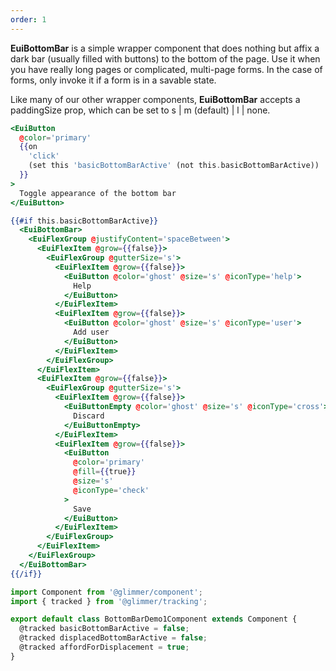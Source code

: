 ```yaml
---
order: 1
---
```


<EuiText>
  <p>
  <strong>EuiBottomBar</strong> is a simple wrapper component that does nothing but affix a dark bar (usually filled with buttons) to the bottom of the page. Use it when you have really long pages or complicated, multi-page forms. In the case of forms, only invoke it if a form is in a savable state.
  </p>
  <p>
    Like many of our other wrapper components, <strong>EuiBottomBar</strong> accepts a <EuiCode>paddingSize</EuiCode> prop, which can be set to <EuiCode>s | m (default) | l | none</EuiCode>.
  </p>
</EuiText>

```hbs template
<EuiButton
  @color='primary'
  {{on
    'click'
    (set this 'basicBottomBarActive' (not this.basicBottomBarActive))
  }}
>
  Toggle appearance of the bottom bar
</EuiButton>

{{#if this.basicBottomBarActive}}
  <EuiBottomBar>
    <EuiFlexGroup @justifyContent='spaceBetween'>
      <EuiFlexItem @grow={{false}}>
        <EuiFlexGroup @gutterSize='s'>
          <EuiFlexItem @grow={{false}}>
            <EuiButton @color='ghost' @size='s' @iconType='help'>
              Help
            </EuiButton>
          </EuiFlexItem>
          <EuiFlexItem @grow={{false}}>
            <EuiButton @color='ghost' @size='s' @iconType='user'>
              Add user
            </EuiButton>
          </EuiFlexItem>
        </EuiFlexGroup>
      </EuiFlexItem>
      <EuiFlexItem @grow={{false}}>
        <EuiFlexGroup @gutterSize='s'>
          <EuiFlexItem @grow={{false}}>
            <EuiButtonEmpty @color='ghost' @size='s' @iconType='cross'>
              Discard
            </EuiButtonEmpty>
          </EuiFlexItem>
          <EuiFlexItem @grow={{false}}>
            <EuiButton
              @color='primary'
              @fill={{true}}
              @size='s'
              @iconType='check'
            >
              Save
            </EuiButton>
          </EuiFlexItem>
        </EuiFlexGroup>
      </EuiFlexItem>
    </EuiFlexGroup>
  </EuiBottomBar>
{{/if}}
```

```js component
import Component from '@glimmer/component';
import { tracked } from '@glimmer/tracking';

export default class BottomBarDemo1Component extends Component {
  @tracked basicBottomBarActive = false;
  @tracked displacedBottomBarActive = false;
  @tracked affordForDisplacement = true;
}
```
